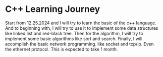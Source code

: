 # C++ Learning Journey

Start from 12.25.2024 and I will try to learn the basic of the c++ language.
And to beginning with, I will try to use it to implement some data structures like linked list and red-black tree.
Then for the algorithm, I will try to implement some basic algorithms like sort and search.
Finally, I will accomplish the basic network programming. like socket and tcp/ip. Even the ethernet protocol.
This is expected to take 1 month.
